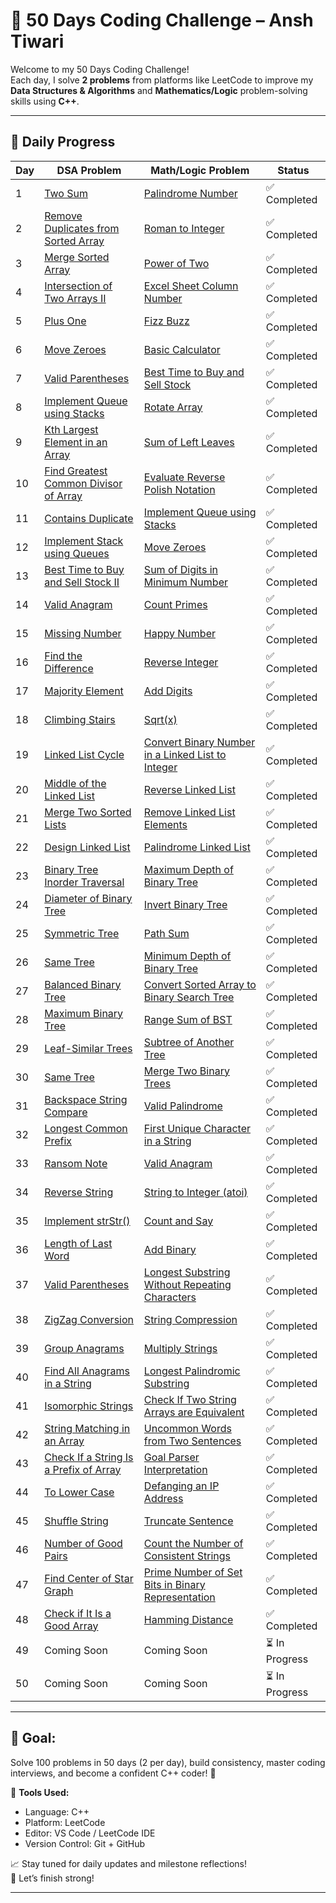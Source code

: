 # 🚀 50 Days Coding Challenge – Ansh Tiwari

Welcome to my 50 Days Coding Challenge!  
Each day, I solve **2 problems** from platforms like LeetCode to improve my **Data Structures & Algorithms** and **Mathematics/Logic** problem-solving skills using **C++**.

---

## 📅 Daily Progress

| Day | DSA Problem | Math/Logic Problem | Status |
|-----|-------------|--------------------|--------|
| 1 | [Two Sum](https://leetcode.com/problems/two-sum/) | [Palindrome Number](https://leetcode.com/problems/palindrome-number/) | ✅ Completed |
| 2 | [Remove Duplicates from Sorted Array](https://leetcode.com/problems/remove-duplicates-from-sorted-array/) | [Roman to Integer](https://leetcode.com/problems/roman-to-integer/) | ✅ Completed |
| 3 | [Merge Sorted Array](https://leetcode.com/problems/merge-sorted-array/) | [Power of Two](https://leetcode.com/problems/power-of-two/) | ✅ Completed |
| 4 | [Intersection of Two Arrays II](https://leetcode.com/problems/intersection-of-two-arrays-ii/) | [Excel Sheet Column Number](https://leetcode.com/problems/excel-sheet-column-number/) | ✅ Completed |
| 5 | [Plus One](https://leetcode.com/problems/plus-one/) | [Fizz Buzz](https://leetcode.com/problems/fizz-buzz/) | ✅ Completed |
| 6 | [Move Zeroes](https://leetcode.com/problems/move-zeroes/) | [Basic Calculator](https://leetcode.com/problems/basic-calculator/) | ✅ Completed |
| 7 | [Valid Parentheses](https://leetcode.com/problems/valid-parentheses/) | [Best Time to Buy and Sell Stock](https://leetcode.com/problems/best-time-to-buy-and-sell-stock/) | ✅ Completed |
| 8 | [Implement Queue using Stacks](https://leetcode.com/problems/implement-queue-using-stacks/) | [Rotate Array](https://leetcode.com/problems/rotate-array/) | ✅ Completed |
| 9 | [Kth Largest Element in an Array](https://leetcode.com/problems/kth-largest-element-in-an-array/) | [Sum of Left Leaves](https://leetcode.com/problems/sum-of-left-leaves/) | ✅ Completed |
| 10 | [Find Greatest Common Divisor of Array](https://leetcode.com/problems/find-greatest-common-divisor-of-array/) | [Evaluate Reverse Polish Notation](https://leetcode.com/problems/evaluate-reverse-polish-notation/) | ✅ Completed |
| 11 | [Contains Duplicate](https://leetcode.com/problems/contains-duplicate/) | [Implement Queue using Stacks](https://leetcode.com/problems/implement-queue-using-stacks/) | ✅ Completed |
| 12 | [Implement Stack using Queues](https://leetcode.com/problems/implement-stack-using-queues/) | [Move Zeroes](https://leetcode.com/problems/move-zeroes/) | ✅ Completed |
| 13 | [Best Time to Buy and Sell Stock II](https://leetcode.com/problems/best-time-to-buy-and-sell-stock-ii/) | [Sum of Digits in Minimum Number](https://leetcode.com/problems/sum-of-digits-in-the-minimum-number/) | ✅ Completed |
| 14 | [Valid Anagram](https://leetcode.com/problems/valid-anagram/) | [Count Primes](https://leetcode.com/problems/count-primes/) | ✅ Completed |
| 15 | [Missing Number](https://leetcode.com/problems/missing-number/) | [Happy Number](https://leetcode.com/problems/happy-number/) | ✅ Completed |
| 16 | [Find the Difference](https://leetcode.com/problems/find-the-difference/) | [Reverse Integer](https://leetcode.com/problems/reverse-integer/) | ✅ Completed |
| 17 | [Majority Element](https://leetcode.com/problems/majority-element/) | [Add Digits](https://leetcode.com/problems/add-digits/) | ✅ Completed |
| 18 | [Climbing Stairs](https://leetcode.com/problems/climbing-stairs/) | [Sqrt(x)](https://leetcode.com/problems/sqrtx/) | ✅ Completed |
| 19 | [Linked List Cycle](https://leetcode.com/problems/linked-list-cycle/) | [Convert Binary Number in a Linked List to Integer](https://leetcode.com/problems/convert-binary-number-in-a-linked-list-to-integer/) | ✅ Completed |
| 20 | [Middle of the Linked List](https://leetcode.com/problems/middle-of-the-linked-list/) | [Reverse Linked List](https://leetcode.com/problems/reverse-linked-list/) | ✅ Completed |
| 21 | [Merge Two Sorted Lists](https://leetcode.com/problems/merge-two-sorted-lists/) | [Remove Linked List Elements](https://leetcode.com/problems/remove-linked-list-elements/) | ✅ Completed |
| 22 | [Design Linked List](https://leetcode.com/problems/design-linked-list/) | [Palindrome Linked List](https://leetcode.com/problems/palindrome-linked-list/) | ✅ Completed |
| 23 | [Binary Tree Inorder Traversal](https://leetcode.com/problems/binary-tree-inorder-traversal/) | [Maximum Depth of Binary Tree](https://leetcode.com/problems/maximum-depth-of-binary-tree/) | ✅ Completed |
| 24 | [Diameter of Binary Tree](https://leetcode.com/problems/diameter-of-binary-tree/) | [Invert Binary Tree](https://leetcode.com/problems/invert-binary-tree/) | ✅ Completed |
| 25 | [Symmetric Tree](https://leetcode.com/problems/symmetric-tree/) | [Path Sum](https://leetcode.com/problems/path-sum/) | ✅ Completed |
| 26 | [Same Tree](https://leetcode.com/problems/same-tree/) | [Minimum Depth of Binary Tree](https://leetcode.com/problems/minimum-depth-of-binary-tree/) | ✅ Completed |
| 27 | [Balanced Binary Tree](https://leetcode.com/problems/balanced-binary-tree/) | [Convert Sorted Array to Binary Search Tree](https://leetcode.com/problems/convert-sorted-array-to-binary-search-tree/) | ✅ Completed |
| 28 | [Maximum Binary Tree](https://leetcode.com/problems/maximum-binary-tree/) | [Range Sum of BST](https://leetcode.com/problems/range-sum-of-bst/) | ✅ Completed |
| 29 | [Leaf-Similar Trees](https://leetcode.com/problems/leaf-similar-trees/) | [Subtree of Another Tree](https://leetcode.com/problems/subtree-of-another-tree/) | ✅ Completed |
| 30 | [Same Tree](https://leetcode.com/problems/same-tree/) | [Merge Two Binary Trees](https://leetcode.com/problems/merge-two-binary-trees/) | ✅ Completed |
| 31 | [Backspace String Compare](https://leetcode.com/problems/backspace-string-compare/) | [Valid Palindrome](https://leetcode.com/problems/valid-palindrome/) | ✅ Completed |
| 32 | [Longest Common Prefix](https://leetcode.com/problems/longest-common-prefix/) | [First Unique Character in a String](https://leetcode.com/problems/first-unique-character-in-a-string/) | ✅ Completed |
| 33 | [Ransom Note](https://leetcode.com/problems/ransom-note/) | [Valid Anagram](https://leetcode.com/problems/valid-anagram/) | ✅ Completed |
| 34 | [Reverse String](https://leetcode.com/problems/reverse-string/) | [String to Integer (atoi)](https://leetcode.com/problems/string-to-integer-atoi/) | ✅ Completed |
| 35 | [Implement strStr()](https://leetcode.com/problems/implement-strstr/) | [Count and Say](https://leetcode.com/problems/count-and-say/) | ✅ Completed |
| 36 | [Length of Last Word](https://leetcode.com/problems/length-of-last-word/) | [Add Binary](https://leetcode.com/problems/add-binary/) | ✅ Completed |
| 37 | [Valid Parentheses](https://leetcode.com/problems/valid-parentheses/) | [Longest Substring Without Repeating Characters](https://leetcode.com/problems/longest-substring-without-repeating-characters/) | ✅ Completed |
| 38 | [ZigZag Conversion](https://leetcode.com/problems/zigzag-conversion/) | [String Compression](https://leetcode.com/problems/string-compression/) | ✅ Completed |
| 39 | [Group Anagrams](https://leetcode.com/problems/group-anagrams/) | [Multiply Strings](https://leetcode.com/problems/multiply-strings/) | ✅ Completed |
| 40 | [Find All Anagrams in a String](https://leetcode.com/problems/find-all-anagrams-in-a-string/) | [Longest Palindromic Substring](https://leetcode.com/problems/longest-palindromic-substring/) | ✅ Completed |
| 41 | [Isomorphic Strings](https://leetcode.com/problems/isomorphic-strings/) | [Check If Two String Arrays are Equivalent](https://leetcode.com/problems/check-if-two-string-arrays-are-equivalent/) | ✅ Completed |
| 42 | [String Matching in an Array](https://leetcode.com/problems/string-matching-in-an-array/) | [Uncommon Words from Two Sentences](https://leetcode.com/problems/uncommon-words-from-two-sentences/) | ✅ Completed |
| 43 | [Check If a String Is a Prefix of Array](https://leetcode.com/problems/check-if-a-string-is-a-prefix-of-array/) | [Goal Parser Interpretation](https://leetcode.com/problems/goal-parser-interpretation/) | ✅ Completed |
| 44 | [To Lower Case](https://leetcode.com/problems/to-lower-case/) | [Defanging an IP Address](https://leetcode.com/problems/defanging-an-ip-address/) | ✅ Completed |
| 45 | [Shuffle String](https://leetcode.com/problems/shuffle-string/) | [Truncate Sentence](https://leetcode.com/problems/truncate-sentence/) | ✅ Completed |
| 46 | [Number of Good Pairs](https://leetcode.com/problems/number-of-good-pairs/) | [Count the Number of Consistent Strings](https://leetcode.com/problems/count-the-number-of-consistent-strings/) | ✅ Completed |
| 47 | [Find Center of Star Graph](https://leetcode.com/problems/find-center-of-star-graph/) | [Prime Number of Set Bits in Binary Representation](https://leetcode.com/problems/prime-number-of-set-bits-in-binary-representation/) | ✅ Completed |
| 48 | [Check if It Is a Good Array](https://leetcode.com/problems/check-if-it-is-a-good-array/) | [Hamming Distance](https://leetcode.com/problems/hamming-distance/) | ✅ Completed |
| 49 | Coming Soon | Coming Soon | ⏳ In Progress |
| 50 | Coming Soon | Coming Soon | ⏳ In Progress |

---

## 🏁 Goal:
Solve 100 problems in 50 days (2 per day), build consistency, master coding interviews, and become a confident C++ coder! 💪

📌 **Tools Used:**  
- Language: C++  
- Platform: LeetCode  
- Editor: VS Code / LeetCode IDE  
- Version Control: Git + GitHub  

📈 Stay tuned for daily updates and milestone reflections!  
🎯 Let’s finish strong!

---

